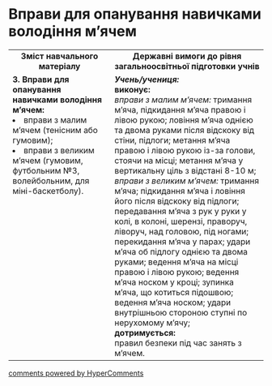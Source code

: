<div id="hypercomments_widget" class="js-hypercomments-widget invisible"></div>

# Вправи для опанування навичками володіння м’ячем 

<table>
  <tr>
    <td width="40%" align="center"><b>Зміст навчального матеріалу</b></td>
    <td width="60%" align="center"><b>Державні вимоги до рівня загальноосвітньої підготовки учнів</b></td>
  </tr>
  <tr>
<td width="40%" style="vertical-align:top !important;">
<b>3.	Вправи для опанування навичками володіння м’ячем:</b><br>
<li>вправи з малим м’ячем (тенісним або гумовим);</li> 
<li>вправи з великим м’ячем (гумовим, футбольним №3, волейбольним, для міні-баскетболу).</li>
</td> 
<td width="60%" style="vertical-align:top !important;">
<i><b>Учень/учениця:</b></i><br>
<b>виконує:</b><br>
<i>вправи з малим м’ячем:</i> тримання м’яча, підкидання м’яча правою і лівою рукою; ловіння м’яча однією та двома руками після відскоку від стіни, підлоги; метання м’яча правою і лівою рукою із-за голови, стоячи на місці; метання м’яча у вертикальну ціль з відстані 8-10 м;<br>
<i>вправи з великим м’ячем:</i> тримання м’яча; підкидання м’яча і ловіння його після відскоку від підлоги; передавання м’яча з рук у руки у колі, в колоні, шерензі, праворуч, ліворуч, над головою, під ногами; перекидання м’яча у парах; удари м’яча об підлогу однією та двома руками; ведення м’яча на місці правою і лівою рукою; ведення м’яча носком у кроці; зупинка м’яча, що котиться підошвою; ведення м’яча носком; удари внутрішньою стороною ступні по нерухомому м’ячу;<br>
<b>дотримується:</b><br>
правил безпеки під час занять з м’ячем.
	</td>
  </tr>
</table>

<div class="js-hypercomments-container">
<a href="http://hypercomments.com" class="hc-link" title="comments widget">comments powered by HyperComments</a>
</div>